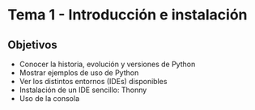 # Tema 1 - Introducción e instalación

## Objetivos 

* Conocer la historia, evolución y versiones de Python
* Mostrar ejemplos de uso de Python
* Ver los distintos entornos (IDEs) disponibles
* Instalación de un IDE sencillo: Thonny
* Uso de la consola

